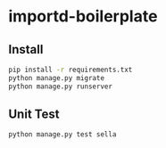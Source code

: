 # importd-boilerplate

## Install
```bash
pip install -r requirements.txt
python manage.py migrate
python manage.py runserver
```

## Unit Test
```bash
python manage.py test sella
```
